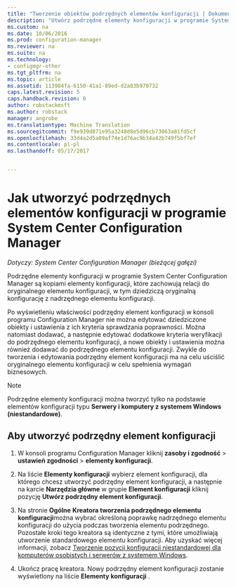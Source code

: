 ```yaml
---
title: "Tworzenie obiektów podrzędnych elementów konfiguracji | Dokumentacja firmy Microsoft"
description: "Utwórz podrzędne elementy konfiguracji w programie System Center Configuration Manager."
ms.custom: na
ms.date: 10/06/2016
ms.prod: configuration-manager
ms.reviewer: na
ms.suite: na
ms.technology:
- configmgr-other
ms.tgt_pltfrm: na
ms.topic: article
ms.assetid: 113984fa-6150-41a1-89ed-d2a83b979732
caps.latest.revision: 5
caps.handback.revision: 0
author: robstackmsft
ms.author: robstack
manager: angrobe
ms.translationtype: Machine Translation
ms.sourcegitcommit: f9e939d871e95a3248d8e5d96cb73063a81fd5cf
ms.openlocfilehash: 33d4a2d5a09af74e1d76ac9b34a42b749f5bf7ef
ms.contentlocale: pl-pl
ms.lasthandoff: 05/17/2017


---
```

# <a name="how-to-create-child-configuration-items-in-system-center-configuration-manager"></a>Jak utworzyć podrzędnych elementów konfiguracji w programie System Center Configuration Manager

*Dotyczy: System Center Configuration Manager (bieżącej gałęzi)*

Podrzędne elementy konfiguracji w programie System Center Configuration Manager są kopiami elementy konfiguracji, które zachowują relacji do oryginalnego elementu konfiguracji, w tym dziedziczą oryginalną konfigurację z nadrzędnego elementu konfiguracji.  

Po wyświetleniu właściwości podrzędny element konfiguracji w konsoli programu Configuration Manager nie można edytować dziedziczone obiekty i ustawienia z ich kryteria sprawdzania poprawności. Można natomiast dodawać, a następnie edytować dodatkowe kryteria weryfikacji do podrzędnego elementu konfiguracji, a nowe obiekty i ustawienia można również dodawać do podrzędnego elementu konfiguracji.
Zwykle do tworzenia i edytowania podrzędny element konfiguracji ma na celu uściślić oryginalnego elementu konfiguracji w celu spełnienia wymagań biznesowych.  

> [!NOTE]  
>  Podrzędne elementy konfiguracji można tworzyć tylko na podstawie elementów konfiguracji typu **Serwery i komputery z systemem Windows (niestandardowe)**.  

## <a name="to-create-a-child-configuration-item"></a>Aby utworzyć podrzędny element konfiguracji  

1.  W konsoli programu Configuration Manager kliknij **zasoby i zgodność** > **ustawień zgodności** > **elementy konfiguracji**.  

3.  Na liście **Elementy konfiguracji** wybierz element konfiguracji, dla którego chcesz utworzyć podrzędny element konfiguracji, a następnie na karcie **Narzędzia główne** w grupie **Element konfiguracji** kliknij pozycję **Utwórz podrzędny element konfiguracji**.  

4.  Na stronie **Ogólne** **Kreatora tworzenia podrzędnego elementu konfiguracji**można wybrać określoną poprawkę nadrzędnego elementu konfiguracji do użycia podczas tworzenia elementu podrzędnego. Pozostałe kroki tego kreatora są identyczne z tymi, które umożliwiają utworzenie standardowego elementu konfiguracji. Aby uzyskać więcej informacji, zobacz [Tworzenie pozycji konfiguracji niestandardowej dla komputerów osobistych i serwerów z systemem Windows](../../compliance/deploy-use/create-custom-configuration-items-for-windows-desktop-and-server-computers-managed-with-the-client.md).  

5.  Ukończ pracę kreatora. Nowy podrzędny element konfiguracji zostanie wyświetlony na liście **Elementy konfiguracji** .  

